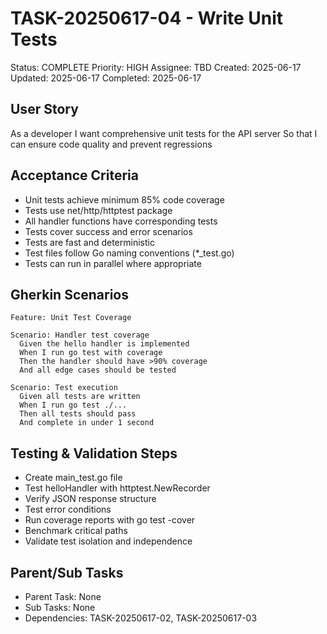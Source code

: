 # TASK-20250617-04 - Write Unit Tests
Status: COMPLETE
Priority: HIGH
Assignee: TBD
Created: 2025-06-17
Updated: 2025-06-17
Completed: 2025-06-17

## User Story
As a developer
I want comprehensive unit tests for the API server
So that I can ensure code quality and prevent regressions

## Acceptance Criteria
- Unit tests achieve minimum 85% code coverage
- Tests use net/http/httptest package
- All handler functions have corresponding tests
- Tests cover success and error scenarios
- Tests are fast and deterministic
- Test files follow Go naming conventions (*_test.go)
- Tests can run in parallel where appropriate

## Gherkin Scenarios
```gherkin
Feature: Unit Test Coverage

Scenario: Handler test coverage
  Given the hello handler is implemented
  When I run go test with coverage
  Then the handler should have >90% coverage
  And all edge cases should be tested

Scenario: Test execution
  Given all tests are written
  When I run go test ./...
  Then all tests should pass
  And complete in under 1 second
```

## Testing & Validation Steps
- Create main_test.go file
- Test helloHandler with httptest.NewRecorder
- Verify JSON response structure
- Test error conditions
- Run coverage reports with go test -cover
- Benchmark critical paths
- Validate test isolation and independence

## Parent/Sub Tasks
- Parent Task: None
- Sub Tasks: None
- Dependencies: TASK-20250617-02, TASK-20250617-03
